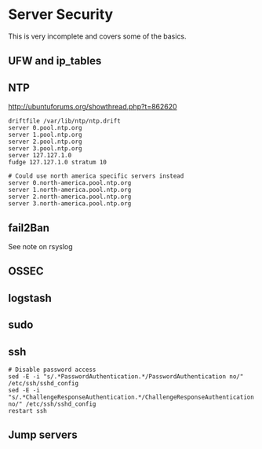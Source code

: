 # Server Security

This is very incomplete and covers some of the basics.

## UFW and ip_tables

## NTP
http://ubuntuforums.org/showthread.php?t=862620


    driftfile /var/lib/ntp/ntp.drift
    server 0.pool.ntp.org
    server 1.pool.ntp.org
    server 2.pool.ntp.org
    server 3.pool.ntp.org
    server 127.127.1.0
    fudge 127.127.1.0 stratum 10

    # Could use north america specific servers instead
    server 0.north-america.pool.ntp.org
    server 1.north-america.pool.ntp.org
    server 2.north-america.pool.ntp.org
    server 3.north-america.pool.ntp.org

## fail2Ban
See note on rsyslog

## OSSEC

## logstash

## sudo

## ssh


    # Disable password access
    sed -E -i "s/.*PasswordAuthentication.*/PasswordAuthentication no/" /etc/ssh/sshd_config
    sed -E -i "s/.*ChallengeResponseAuthentication.*/ChallengeResponseAuthentication no/" /etc/ssh/sshd_config
    restart ssh

## Jump servers